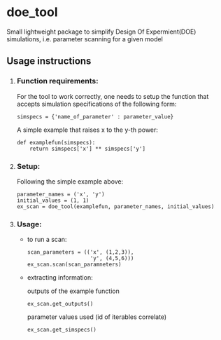 # doe_tool

Small lightweight package to simplify Design Of Expermient(DOE) simulations, i.e.
parameter scanning for a given model

## Usage instructions

1. ### Function requirements:

    For the tool to work correctly, one needs to setup the function that accepts simulation specifications of the following form:
    ```
    simspecs = {'name_of_parameter' : parameter_value}
    ```
    A simple example that raises x to the y-th power:
    ```
    def examplefun(simspecs):
        return simspecs['x'] ** simspecs['y']
    ```
2. ### Setup:

    Following the simple example above:

    ```
    parameter_names = ('x', 'y')
    initial_values = (1, 1)
    ex_scan = doe_tool(examplefun, parameter_names, initial_values)
    ```

3. ### Usage:

    * to run a scan:
        ```
        scan_parameters = (('x', (1,2,3)),
                            'y', (4,5,6)))
        ex_scan.scan(scan_paramneters)
        ```
    * extracting information:

        outputs of the example function
        ```
        ex_scan.get_outputs()
        ```
        parameter values used (id of iterables correlate)
        ```
        ex_scan.get_simspecs()
        ```




